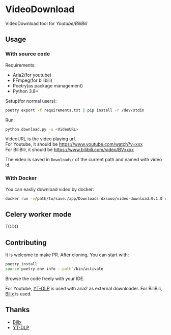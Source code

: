 # VideoDownload

VideoDownload tool for *Youtube/BiliBili*

## Usage

### With source code

Requirements:

- Aria2(for youtube)
- FFmpeg(for bilibili)
- Poetry(as package management)
- Python 3.8+

Setup(for normal users):

```bash
poetry export -f requirements.txt | pip install -r /dev/stdin
```

Run:

```bash
python download.py -u <VideoURL>
```

VideoURL is the video playing url.  
For Youtube, it should be <https://www.youtube.com/watch?v=xxx>  
For BiliBili, it should be <https://www.bilibili.com/video/BVxxxx>

The video is saved in `Downloads/` of the current path and named with video id.

### With Docker

You can easliy download video by docker:

```bash
docker run -v/path/to/save:/app/Downloads dxsooo/video-download:0.1.0 download.py -u <VideoURL>
```

## Celery worker mode

TODO

## Contributing

It is welcome to make PR. After cloning, You can start with:

```bash
poetry install
source`poetry env info --path`/bin/activate
```

Browse the code freely with your IDE.

For Youtube, [YT-DLP](https://github.com/yt-dlp/yt-dlp) is used with aria2 as external downloader. For BiliBili, [Bilix](https://github.com/HFrost0/bilix) is used.

## Thanks

- [Bilix](https://github.com/HFrost0/bilix)
- [YT-DLP](https://github.com/yt-dlp/yt-dlp)
